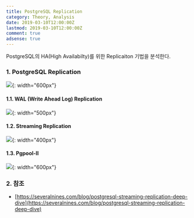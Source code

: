 ```yaml
---
title: PostgreSQL Replication
category: Theory, Analysis
date: 2019-03-10T12:00:00Z
lastmod: 2019-03-10T12:00:00Z
comment: true
adsense: true
---
```


PostgreSQL의 HA(High Availabilty)를 위한 Replicaiton 기법을 분석한다.

### 1. PostgreSQL Replication

![]({{site.baseurl}}/images/theory_analysis/PostgreSQL_Replication/Master_Slave.PNG){: width="600px"}

#### 1.1. WAL (Write Ahead Log) Replication

![]({{site.baseurl}}/images/theory_analysis/PostgreSQL_Replication/WAL_Replication.PNG){: width="500px"}

#### 1.2. Streaming Replication

![]({{site.baseurl}}/images/theory_analysis/PostgreSQL_Replication/Streaming_Replication.PNG){: width="400px"}

#### 1.3. Pgpool-II

![]({{site.baseurl}}/images/theory_analysis/PostgreSQL_Replication/Pgpool.PNG){: width="600px"}

### 2. 참조

* [https://severalnines.com/blog/postgresql-streaming-replication-deep-dive](https://severalnines.com/blog/postgresql-streaming-replication-deep-dive)